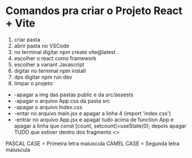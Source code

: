 # Comandos pra criar o Projeto React + Vite

1) criar pasta
2) abrir pasta no VSCode
3) no terminal digitar npm create vite@latest .
4) escolher o react como framework
5) escolher a variant Javascript
6) digitar no terminal npm install
7) dps digitar npm run dev
8) limpar o projeto:
<ul>
   <li>-apagar a img das pastas public e da src/assests</li>
   <li>-apagar o arquivo App.css da pasta src</li>
   <li>-apagar o arquivo Index.css</li>
   <li>-entar no arquivo main.jsx e apagar a linha 4 (import 'index.css')</li>
   <li>-entrar no arquivo App.jsx e apagar tudo acima de function App e apagar a linha que const [count, setcount]=useState(0); depois apagar TUDO que estiver dentro dos fragments <> </>
</li>
</ul>

PASCAL CASE = Primeira letra maiuscula
CAMEL CASE = Segunda letra maiuscula
